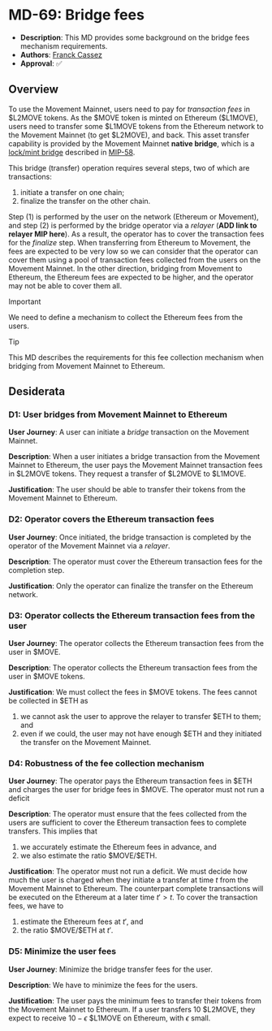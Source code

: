 # MD-69: Bridge fees

- **Description**: This MD provides some background on the bridge fees mechanism requirements.
- **Authors**: [Franck Cassez](franck.cassez@movementlabs.xyz)
- **Approval**: :white_check_mark:

## Overview

To use the Movement Mainnet, users need to pay for _transaction fees_ in \$L2MOVE tokens. As the \$MOVE token is minted on Ethereum (\$L1MOVE), users need to transfer some \$L1MOVE tokens from the Ethereum network to the Movement Mainnet (to get \$L2MOVE), and back.
This asset transfer capability is provided by the Movement Mainnet **native bridge**, which is a [lock/mint bridge](https://chain.link/education-hub/cross-chain-bridge#types-of-cross-chain-bridges) described in [MIP-58](tdc).  

This bridge (transfer) operation requires several steps, two of which are transactions:

1. initiate a transfer on one chain;
2. finalize the transfer on the other chain.

Step (1) is performed by the user on the network (Ethereum or Movement), and step (2) is performed by the bridge operator via a _relayer_ (**ADD link to relayer MIP here**).
As a result, the operator has to cover the transaction fees for the _finalize_ step.
When transferring from Ethereum to Movement, the fees are expected to be very low so we can consider that the operator can cover them using a pool of transaction fees collected from the users on the Movement Mainnet.
In the other direction, bridging from Movement to Ethereum, the Ethereum fees are expected to be higher, and the operator may not be able to cover them all.

> [!IMPORTANT]
> We need to define a mechanism to collect the Ethereum fees from the users.

> [!TIP]
> This MD describes the requirements for this fee collection mechanism when bridging from Movement Mainnet to Ethereum.

## Desiderata

### D1: User bridges from Movement Mainnet to Ethereum

**User Journey**: A user can initiate a _bridge_ transaction on the Movement Mainnet.

**Description**: When a user initiates a bridge transaction from the Movement Mainnet to Ethereum, the user pays the Movement Mainnet transaction fees in \$L2MOVE tokens. They request a transfer of \$L2MOVE to $L1MOVE.

**Justification**: The user should be able to transfer their tokens from the Movement Mainnet to Ethereum.

### D2: Operator covers the Ethereum transaction fees

**User Journey**: Once initiated, the bridge transaction is completed by the operator of the Movement Mainnet via a _relayer_.

**Description**: The operator must cover the Ethereum transaction fees for the completion step.

**Justification**: Only the operator can finalize the transfer on the Ethereum network.

### D3: Operator collects the Ethereum transaction fees from the user

**User Journey**: The operator collects the Ethereum transaction fees from the user in \$MOVE.

**Description**: The operator collects the Ethereum transaction fees from the user in \$MOVE tokens.

**Justification**: We must collect the fees in \$MOVE tokens. The fees cannot be collected in \$ETH as

1) we cannot ask the user to approve the relayer to transfer \$ETH to them; and
2) even if we could, the user may not have enough \$ETH and they initiated the transfer on the Movement Mainnet.

### D4: Robustness of the fee collection mechanism

**User Journey**: The operator pays the Ethereum transaction fees in \$ETH and charges the user for bridge fees in \$MOVE. The operator must not run a deficit

**Description**: The operator must ensure that the fees collected from the users are sufficient to cover the Ethereum transaction fees to complete transfers. This implies that

1) we accurately estimate the Ethereum fees in advance, and
2) we also estimate the ratio \$MOVE/\$ETH.

**Justification**: The operator must not run a deficit. We must decide how much the user is charged when they initiate a transfer at time $t$ from the Movement Mainnet to Ethereum.
The counterpart complete transactions will be executed on the Ethereum at a later time $t' > t$. To cover the transaction fees, we have to

1) estimate the Ethereum fees at $t'$, and
2) the ratio \$MOVE/\$ETH at $t'$.

### D5: Minimize the user fees

**User Journey**: Minimize the bridge transfer fees for the user.

**Description**: We have to minimize the fees for the users.

**Justification**:
The user pays the minimum fees to transfer their tokens from the Movement Mainnet to Ethereum. If a user transfers 10 \$L2MOVE, they expect to receive $10 - \epsilon$  \$L1MOVE on Ethereum, with $\epsilon$ small.
